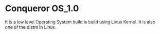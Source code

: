 # Conqueror OS_1.0
<p>It is a low level Operating System build is build using Linux Kernel.
  It is also one of the distro in Linux.
</p>

